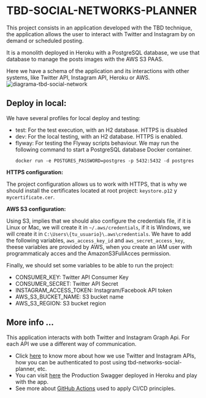# TBD-SOCIAL-NETWORKS-PLANNER

This project consists in an application developed with the TBD technique, the application allows the user to interact with Twitter and Instagram by on demand or scheduled posting.

It is a monolith deployed in Heroku with a PostgreSQL database, we use that database to manage the posts images with the AWS S3 PAAS.

Here we have a schema of the application and its interactions with other systems, like Twitter API, Instagram API, Heroku or AWS. 
![diagrama-tbd-social-network](https://user-images.githubusercontent.com/42999826/144487980-87618975-8039-41d6-8221-06df54fc18f9.png)

## Deploy in local:
We have several profiles for local deploy and testing:
- test: For the test execution, with an H2 database. HTTPS is disabled
- dev: For the local testing, with an H2 database. HTTPS is enabled.
- flyway: For testing the Flyway scripts behaviour. We may run the following command to start a PostgreSQL database Docker container.
  ```
  docker run -e POSTGRES_PASSWORD=postgres -p 5432:5432 -d postgres
  ```

**HTTPS configuration:**

The project configuration allows us to work with HTTPS, that is why we should install the certificates located at root project: `keystore.p12` y `mycertificate.cer`.

**AWS S3 configuration:**

Using S3, implies that we should also configure the credentials file, if it is Linux or Mac, we will create it in `~/.aws/credentials`, if it is Windows, we will create it in `C:\Users\{tu_usuario}\.aws\credentials`. We have to add the following variables, `aws_access_key_id` and `aws_secret_access_key`, theese variables are provided by AWS, when you create an IAM user with programmaticaly acces and the AmazonS3FullAcces permission.

Finally, we should set some variables to be able to run the project:

- CONSUMER_KEY: Twitter API Consumer Key
- CONSUMER_SECRET: Twitter API Secret
- INSTAGRAM_ACCESS_TOKEN: Instagram/Facebook API token
- AWS_S3_BUCKET_NAME: S3 bucket name
- AWS_S3_REGION: S3 bucket region

## More info ...  
This application interacts with both Twitter and Instagram Graph Api. For each API we use a different way of communication.

- Click [here](docs/ExternalAPIs.md) to know more about how we use Twitter and Instagram APIs, how you can be authenticated to post using tbd-networks-social-planner, etc. 
- You can visit [here](https://ais-tbd-social-networks.herokuapp.com/swagger-ui.html) the Production Swagger deployed in Heroku and play with the app. 
- See more about [GitHub Actions](docs/GitHubActions.md) used to apply CI/CD principles. 
